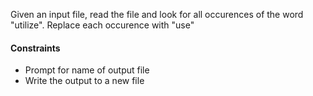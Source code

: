 Given an input file, read the file and look for all occurences of the word "utilize". Replace each occurence with "use"

#### Constraints 
- Prompt for name of output file 
- Write the output to a new file
